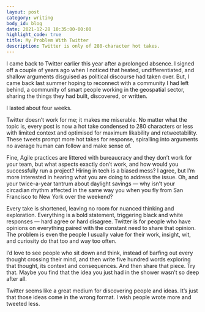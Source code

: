 ```yaml
---
layout: post
category: writing
body_id: blog
date: 2021-12-28 10:35:00-00:00
highlight_code: true
title: My Problem With Twitter
description: Twitter is only of 280-character hot takes.
---
```


I came back to Twitter earlier this year after a prolonged absence. I signed off a couple of years ago when I noticed that heated, undifferentiated, and shallow arguments disguised as political discourse had taken over. But, I came back last summer hoping to reconnect with a community I had left behind, a community of smart people working in the geospatial sector, sharing the things they had built, discovered, or written. 

I lasted about four weeks. 

Twitter doesn’t work for me; it makes me miserable. No matter what the topic is, every post is now a hot take condensed to 280 characters or less with limited context and optimised for maximum likability and retweetability. These tweets prompt more hot takes for response, spiralling into arguments no average human can follow and make sense of. 

Fine, Agile practices are littered with bureaucracy and they don’t work for your team, but what aspects exactly don’t work, and how would you successfully run a project? Hiring in tech is a biased mess? I agree, but I’m more interested in hearing what you are doing to address the issue. Oh, and your twice-a-year tantrum about daylight savings — why isn’t your circadian rhythm affected in the same way you when you fly from San Francisco to New York over the weekend?

Every take is shortened, leaving no room for nuanced thinking and exploration. Everything is a bold statement, triggering black and white responses — hard agree or hard disagree. Twitter is for people who have opinions on everything paired with the constant need to share that opinion. The problem is even the people I usually value for their work, insight, wit, and curiosity do that too and way too often. 

I’d love to see people who sit down and think, instead of barfing out every thought crossing their mind, and then write five hundred words exploring that thought, its context and consequences. And then share that piece. Try that. Maybe you find that the idea you just had in the shower wasn’t so deep after all. 

Twitter seems like a great medium for discovering people and ideas. It’s just that those ideas come in the wrong format. I wish people wrote more and tweeted less. 